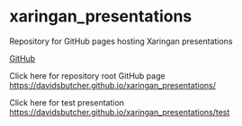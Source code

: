 # xaringan_presentations
Repository for GitHub pages hosting Xaringan presentations

[GitHub](http://github.com)

Click here for repository root GitHub page
https://davidsbutcher.github.io/xaringan_presentations/

Click here for test presentation
https://davidsbutcher.github.io/xaringan_presentations/test

